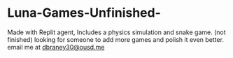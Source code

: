 # Luna-Games-Unfinished-
Made with Replit agent, Includes a physics simulation and snake game. (not finished) looking for someone to add more games and polish it even better. email me at dbraney30@ousd.me
